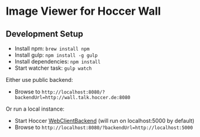# Image Viewer for Hoccer Wall

## Development Setup

* Install npm: `brew install npm`
* Install gulp: `npm install -g gulp`
* Install dependencies: `npm install`
* Start watcher task: `gulp watch`

Either use public backend:

* Browse to `http://localhost:8080/?backendUrl=http://wall.talk.hoccer.de:8080`

Or run a local instance:

* Start Hoccer [WebClientBackend](https://github.com/hoccer/talk-webclient-backend) (will run on localhost:5000 by default)
* Browse to `http://localhost:8080/?backendUrl=http://localhost:5000`
